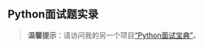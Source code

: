 ## Python面试题实录

> **温馨提示**：请访问我的另一个项目[“Python面试宝典”](https://github.com/jackfrued/Python-Interview-Bible)。

